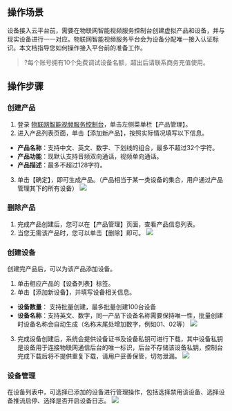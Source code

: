 
## 操作场景
设备接入云平台前，需要在物联网智能视频服务控制台创建虚拟产品和设备，并与现实设备进行一一对应。物联网智能视频服务平台会为设备分配唯一接入认证标识。本文档指导您如何操作接入平台前的准备工作。

>?每个账号拥有10个免费调试设备名额，超出后请联系商务充值使用。

## 操作步骤

### 创建产品
1. 登录 [物联网智能视频服务控制台](https://console.cloud.tencent.com/iot-video)，单击左侧菜单栏【产品管理】。
2. 进入产品列表页面，单击【添加新产品】，按照实际情况填写以下信息。
 - **产品名称**：支持中文、英文、数字、下划线的组合，最多不超过32个字符。
 - **产品功能**：现默认支持音频双向通话，视频单向通话。
 - **产品描述**：最多不超过128字符。
3. 单击【确定】，即可生成产品。（产品相当于某一类设备的集合，用户通过产品管理其下的所有设备）
![](https://main.qcloudimg.com/raw/fec79fa1a62235b33a06657bd6d1abbd.png)

### 删除产品
1. 完成产品创建后，您可以在【产品管理】页面，查看产品信息列表。
2. 当您无需该产品时，您可以单击【删除】即可。
![](https://main.qcloudimg.com/raw/ef9797e048e74bf471c5356e51460a27.jpg)

### 创建设备
创建完产品后，可以为该产品添加设备。
1. 单击相应产品的【设备列表】标签。
2. 单击【添加新设备】，并填写设备相关信息。
 - **设备数量**： 支持批量创建，最多批量创建100台设备
 - **设备名称**：支持英文、数字，同一产品下设备名称需要保持唯一性，批量创建时设备名称会自动生成（名称末尾处增加数字，例如01、02等）
![](https://main.qcloudimg.com/raw/46ae29d8835117d2a4cc9b348363f06d.png)
3. 完成设备创建后，系统会提供设备证书及设备私钥可进行下载，其中设备私钥是设备用于连接物联网通信后台的唯一标识，后台不存储该设备私钥，控制台完成下载后将不提供重复下载，请用户妥善保管，切勿泄漏。
![](https://main.qcloudimg.com/raw/f8667d56c2221346765242e020885e07.png)

### 设备管理
在设备列表中，可选择已添加的设备进行管理操作，包括选择禁用该设备、选择设备推流启停、选择是否开启设备日志。
![](https://main.qcloudimg.com/raw/f7507e945c82a8b5dc762f45edc1683a.jpg)

